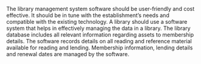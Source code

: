 The library management system software should be user-friendly and cost effective. It should be in tune with the establishment’s needs and compatible with the existing technology.
A library should use a software system that helps in effectively managing the data in a library. The library database includes all relevant information regarding assets to membership details. The software records details on all reading and reference material available for reading and lending. Membership information, lending details and renewal dates are managed by the software.
